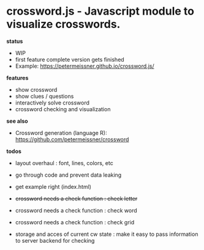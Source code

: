 # crossword.js - Javascript module to visualize crosswords. 

**status**
- WIP
- first feature complete version gets finished
- Example: https://petermeissner.github.io/crossword.js/

**features**
- show crossword
- show clues / questions
- interactively solve crossword
- crossword checking and visualization

**see also**
- Crossword generation (language R): https://github.com/petermeissner/crossword


**todos**

- layout overhaul : font, lines, colors, etc

- go through code and prevent data leaking 

- get example right (index.html)

- ~~crossword needs a check function : check letter~~
- crossword needs a check function : check word
- crossword needs a check function : check grid

- storage and acces of current cw state : make it easy to pass information to server backend for checking










